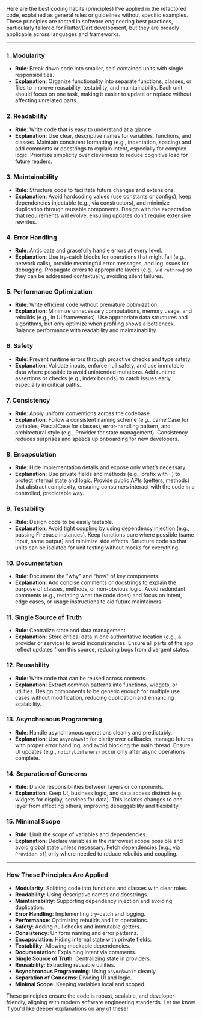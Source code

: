 Here are the best coding habits (principles) I've applied in the refactored code, explained as general rules or guidelines without specific examples. These principles are rooted in software engineering best practices, particularly tailored for Flutter/Dart development, but they are broadly applicable across languages and frameworks.

---

### 1. Modularity

- **Rule**: Break down code into smaller, self-contained units with single responsibilities.
- **Explanation**: Organize functionality into separate functions, classes, or files to improve reusability, testability, and maintainability. Each unit should focus on one task, making it easier to update or replace without affecting unrelated parts.

### 2. Readability

- **Rule**: Write code that is easy to understand at a glance.
- **Explanation**: Use clear, descriptive names for variables, functions, and classes. Maintain consistent formatting (e.g., indentation, spacing) and add comments or docstrings to explain intent, especially for complex logic. Prioritize simplicity over cleverness to reduce cognitive load for future readers.

### 3. Maintainability

- **Rule**: Structure code to facilitate future changes and extensions.
- **Explanation**: Avoid hardcoding values (use constants or configs), keep dependencies injectable (e.g., via constructors), and minimize duplication through reusable components. Design with the expectation that requirements will evolve, ensuring updates don’t require extensive rewrites.

### 4. Error Handling

- **Rule**: Anticipate and gracefully handle errors at every level.
- **Explanation**: Use try-catch blocks for operations that might fail (e.g., network calls), provide meaningful error messages, and log issues for debugging. Propagate errors to appropriate layers (e.g., via `rethrow`) so they can be addressed contextually, avoiding silent failures.

### 5. Performance Optimization

- **Rule**: Write efficient code without premature optimization.
- **Explanation**: Minimize unnecessary computations, memory usage, and rebuilds (e.g., in UI frameworks). Use appropriate data structures and algorithms, but only optimize when profiling shows a bottleneck. Balance performance with readability and maintainability.

### 6. Safety

- **Rule**: Prevent runtime errors through proactive checks and type safety.
- **Explanation**: Validate inputs, enforce null safety, and use immutable data where possible to avoid unintended mutations. Add runtime assertions or checks (e.g., index bounds) to catch issues early, especially in critical paths.

### 7. Consistency

- **Rule**: Apply uniform conventions across the codebase.
- **Explanation**: Follow a consistent naming scheme (e.g., camelCase for variables, PascalCase for classes), error-handling pattern, and architectural style (e.g., Provider for state management). Consistency reduces surprises and speeds up onboarding for new developers.

### 8. Encapsulation

- **Rule**: Hide implementation details and expose only what’s necessary.
- **Explanation**: Use private fields and methods (e.g., prefix with `_`) to protect internal state and logic. Provide public APIs (getters, methods) that abstract complexity, ensuring consumers interact with the code in a controlled, predictable way.

### 9. Testability

- **Rule**: Design code to be easily testable.
- **Explanation**: Avoid tight coupling by using dependency injection (e.g., passing Firebase instances). Keep functions pure where possible (same input, same output) and minimize side effects. Structure code so that units can be isolated for unit testing without mocks for everything.

### 10. Documentation

- **Rule**: Document the "why" and "how" of key components.
- **Explanation**: Add concise comments or docstrings to explain the purpose of classes, methods, or non-obvious logic. Avoid redundant comments (e.g., restating what the code does) and focus on intent, edge cases, or usage instructions to aid future maintainers.

### 11. Single Source of Truth

- **Rule**: Centralize state and data management.
- **Explanation**: Store critical data in one authoritative location (e.g., a provider or service) to avoid inconsistencies. Ensure all parts of the app reflect updates from this source, reducing bugs from divergent states.

### 12. Reusability

- **Rule**: Write code that can be reused across contexts.
- **Explanation**: Extract common patterns into functions, widgets, or utilities. Design components to be generic enough for multiple use cases without modification, reducing duplication and enhancing scalability.

### 13. Asynchronous Programming

- **Rule**: Handle asynchronous operations cleanly and predictably.
- **Explanation**: Use `async`/`await` for clarity over callbacks, manage futures with proper error handling, and avoid blocking the main thread. Ensure UI updates (e.g., `notifyListeners`) occur only after async operations complete.

### 14. Separation of Concerns

- **Rule**: Divide responsibilities between layers or components.
- **Explanation**: Keep UI, business logic, and data access distinct (e.g., widgets for display, services for data). This isolates changes to one layer from affecting others, improving debuggability and flexibility.

### 15. Minimal Scope

- **Rule**: Limit the scope of variables and dependencies.
- **Explanation**: Declare variables in the narrowest scope possible and avoid global state unless necessary. Fetch dependencies (e.g., via `Provider.of`) only where needed to reduce rebuilds and coupling.

---

### How These Principles Are Applied

- **Modularity**: Splitting code into functions and classes with clear roles.
- **Readability**: Using descriptive names and docstrings.
- **Maintainability**: Supporting dependency injection and avoiding duplication.
- **Error Handling**: Implementing try-catch and logging.
- **Performance**: Optimizing rebuilds and list operations.
- **Safety**: Adding null checks and immutable getters.
- **Consistency**: Uniform naming and error patterns.
- **Encapsulation**: Hiding internal state with private fields.
- **Testability**: Allowing mockable dependencies.
- **Documentation**: Explaining intent via comments.
- **Single Source of Truth**: Centralizing state in providers.
- **Reusability**: Extracting reusable utilities.
- **Asynchronous Programming**: Using `async`/`await` cleanly.
- **Separation of Concerns**: Dividing UI and logic.
- **Minimal Scope**: Keeping variables local and scoped.

These principles ensure the code is robust, scalable, and developer-friendly, aligning with modern software engineering standards. Let me know if you'd like deeper explanations on any of these!
